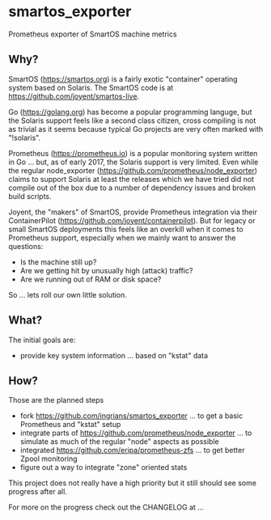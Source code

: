 # smartos_exporter

Prometheus exporter of SmartOS machine metrics

## Why?

SmartOS (https://smartos.org) is a fairly exotic "container" operating system based on Solaris.
The SmartOS code is at https://github.com/joyent/smartos-live.

Go (https://golang.org) has become a popular programming languge, but the Solaris support feels 
like a second class citizen, cross compiling is not as trivial as it seems because
typical Go projects are very often marked with "!solaris".

Prometheus (https://prometheus.io) is a popular monitoring system written in Go … but, as of early 2017, 
the Solaris support is very limited. Even while the regular node_exporter (https://github.com/prometheus/node_exporter)
claims to support Solaris at least the releases which we have tried did not compile out of the box due to a number of 
dependency issues and broken build scripts. 

Joyent, the "makers" of SmartOS, provide Prometheus integration via their ContainerPilot (https://github.com/joyent/containerpilot).
But for legacy or small SmartOS deployments this feels like an overkill when it comes to Prometheus support, 
especially when we mainly want to answer the questions:

- Is the machine still up?
- Are we getting hit by unusually high (attack) traffic?
- Are we running out of RAM or disk space?

So … lets roll our own little solution.


## What?

The initial goals are:

- provide key system information … based on "kstat" data


## How?

Those are the planned steps

- fork https://github.com/ingrians/smartos_exporter … to get a basic Prometheus and "kstat" setup
- integrate parts of https://github.com/prometheus/node_exporter … to simulate as much of the regular "node" aspects as possible
- integrated https://github.com/eripa/prometheus-zfs … to get better Zpool monitoring
- figure out a way to integrate "zone" oriented stats

This project does not really have a high priority but it still should see some progress after all.

For more on the progress check out the CHANGELOG at …

